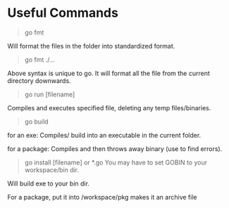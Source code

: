 # Useful Commands

> go fmt

Will format the files in the folder into standardized format.

> go fmt ./...

Above syntax is unique to go.
It will format all the file from the current directory downwards.

> go run [filename]

Compiles and executes specified file, deleting any temp files/binaries.

> go build

for an exe:
Compiles/ build into an executable in the current folder.

for a package:
Compiles and then throws away binary (use to find errors).

> go install [filename] or \*.go
> You may have to set GOBIN to your workspace/bin dir.

Will build exe to your bin dir.

For a package, put it into /workspace/pkg
makes it an archive file

